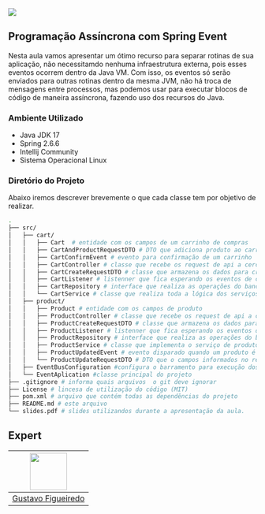 <img src="https://storage.googleapis.com/golden-wind/experts-club/capa-github.svg" />

## Programação Assíncrona com Spring Event
Nesta aula vamos apresentar um ótimo recurso para separar rotinas de sua aplicação, não necessitamdo nenhuma infraestrutura externa, 
pois esses eventos ocorrem dentro da Java VM. Com isso, os eventos só serão enviados para outras rotinas dentro da mesma JVM,
não há troca de mensagens entre processos, mas podemos usar para executar blocos de código de maneira assíncrona, fazendo uso dos recursos do Java.



### Ambiente Utilizado
* Java JDK 17
* Spring 2.6.6
* Intellij Community
* Sistema Operacional Linux

### Diretório do Projeto

Abaixo iremos descrever brevemente o que cada classe tem por objetivo de realizar.

```sh
.
├── src/
│   ├── cart/
│   │   ├── Cart  # entidade com os campos de um carrinho de compras
│   │   ├── CartAndProductRequestDTO # DTO que adiciona produto ao carrinho existente
│   │   ├── CartConfirmEvent # evento para confirmação de um carrinho
│   │   ├── CartController # classe que recebe os request de api a cerca do carrinho
│   │   ├── CartCreateRequestDTO # classe que armazena os dados para criação de um carrinho
│   │   ├── CartListener # listenner que fica esperando os eventos de carrinho
│   │   ├── CartRepository # interface que realiza as operações do banco de dados
│   │   └── CartService # classe que realiza toda a lógica dos serviços do carrinho
│   ├── product/
│   │   ├── Product # entidade com os campos de produto
│   │   ├── ProductController # classe que recebe os request de api a cerca de produto
│   │   ├── ProductCreateRequestDTO # classe que armazena os dados para criação de um produto
│   │   ├── ProductListener # listenner que fica esperando os eventos de produto
│   │   ├── ProductRepository # interface que realiza as operações do banco de dados
│   │   ├── ProductService # classe que implementa o serviço de produto
│   │   ├── ProductUpdatedEvent # evento disparado quando um produto é atualizado
│   │   └── ProductUpdateRequestDTO # DTO que o campos informados no request de atualização de um produto
│   ├── EventBusConfiguration #configura o barramento para execução dos eventos
│   └── EventAplication #classe principal do projeto
├── .gitignore # informa quais arquivos  o git deve ignorar
├── License # lincesa de utilização do código (MIT)
├── pom.xml # arquivo que contém todas as dependências do projeto
├── README.md # este arquivo
└── slides.pdf # slides utilizandos durante a apresentação da aula.
```


## Expert
| [<img src="https://avatars.githubusercontent.com/u/1785791?s=400&u=cf86c9ae2216765f948ca2136eda7e632e0cd922&v=4" width="75px;"/>](https://github.com/gustavodsf) |
| :-: |
|[Gustavo Figueiredo](https://github.com/gustavodsf)|







